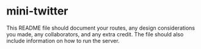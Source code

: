 # mini-twitter
This README file should document your routes, 
any design considerations you made, any collaborators, 
and any extra credit. The file should also include information on how to run the server.
